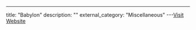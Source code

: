 ---
title: "Babylon"
description: ""
external_category: "Miscellaneous"
---[Visit Website](http://translation.babylon.com/)


